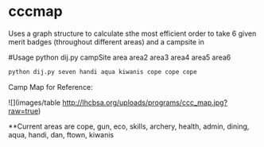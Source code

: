# cccmap
Uses a graph structure to calculate sthe most efficient order to take 6 given merit badges (throughout different areas) and a campsite in

#Usage
python dij.py campSite area area2 area3 area4 area5 area6
```python
python dij.py seven handi aqua kiwanis cope cope cope
```
Camp Map for Reference:

![](images/table http://lhcbsa.org/uploads/programs/ccc_map.jpg?raw=true)

**Current areas are cope, gun, eco, skills, archery, health, admin, dining, aqua, handi, dan, ftown, kiwanis
